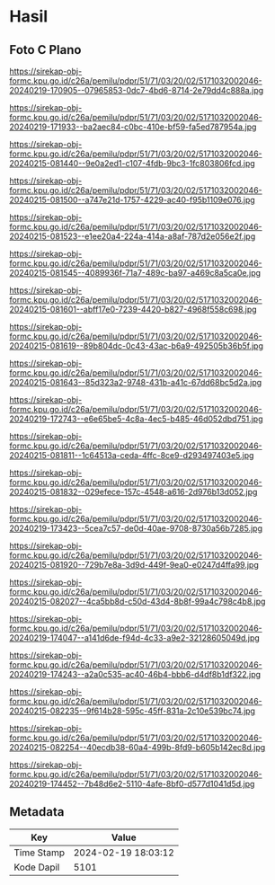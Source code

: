 # Hasil

## Foto C Plano

https://sirekap-obj-formc.kpu.go.id/c26a/pemilu/pdpr/51/71/03/20/02/5171032002046-20240219-170905--07965853-0dc7-4bd6-8714-2e79dd4c888a.jpg

https://sirekap-obj-formc.kpu.go.id/c26a/pemilu/pdpr/51/71/03/20/02/5171032002046-20240219-171933--ba2aec84-c0bc-410e-bf59-fa5ed787954a.jpg

https://sirekap-obj-formc.kpu.go.id/c26a/pemilu/pdpr/51/71/03/20/02/5171032002046-20240215-081440--9e0a2ed1-c107-4fdb-9bc3-1fc803806fcd.jpg

https://sirekap-obj-formc.kpu.go.id/c26a/pemilu/pdpr/51/71/03/20/02/5171032002046-20240215-081500--a747e21d-1757-4229-ac40-f95b1109e076.jpg

https://sirekap-obj-formc.kpu.go.id/c26a/pemilu/pdpr/51/71/03/20/02/5171032002046-20240215-081523--e1ee20a4-224a-414a-a8af-787d2e056e2f.jpg

https://sirekap-obj-formc.kpu.go.id/c26a/pemilu/pdpr/51/71/03/20/02/5171032002046-20240215-081545--4089936f-71a7-489c-ba97-a469c8a5ca0e.jpg

https://sirekap-obj-formc.kpu.go.id/c26a/pemilu/pdpr/51/71/03/20/02/5171032002046-20240215-081601--abff17e0-7239-4420-b827-4968f558c698.jpg

https://sirekap-obj-formc.kpu.go.id/c26a/pemilu/pdpr/51/71/03/20/02/5171032002046-20240215-081619--89b804dc-0c43-43ac-b6a9-492505b36b5f.jpg

https://sirekap-obj-formc.kpu.go.id/c26a/pemilu/pdpr/51/71/03/20/02/5171032002046-20240215-081643--85d323a2-9748-431b-a41c-67dd68bc5d2a.jpg

https://sirekap-obj-formc.kpu.go.id/c26a/pemilu/pdpr/51/71/03/20/02/5171032002046-20240219-172743--e6e65be5-4c8a-4ec5-b485-46d052dbd751.jpg

https://sirekap-obj-formc.kpu.go.id/c26a/pemilu/pdpr/51/71/03/20/02/5171032002046-20240215-081811--1c64513a-ceda-4ffc-8ce9-d293497403e5.jpg

https://sirekap-obj-formc.kpu.go.id/c26a/pemilu/pdpr/51/71/03/20/02/5171032002046-20240215-081832--029efece-157c-4548-a616-2d976b13d052.jpg

https://sirekap-obj-formc.kpu.go.id/c26a/pemilu/pdpr/51/71/03/20/02/5171032002046-20240219-173423--5cea7c57-de0d-40ae-9708-8730a56b7285.jpg

https://sirekap-obj-formc.kpu.go.id/c26a/pemilu/pdpr/51/71/03/20/02/5171032002046-20240215-081920--729b7e8a-3d9d-449f-9ea0-e0247d4ffa99.jpg

https://sirekap-obj-formc.kpu.go.id/c26a/pemilu/pdpr/51/71/03/20/02/5171032002046-20240215-082027--4ca5bb8d-c50d-43d4-8b8f-99a4c798c4b8.jpg

https://sirekap-obj-formc.kpu.go.id/c26a/pemilu/pdpr/51/71/03/20/02/5171032002046-20240219-174047--a141d6de-f94d-4c33-a9e2-32128605049d.jpg

https://sirekap-obj-formc.kpu.go.id/c26a/pemilu/pdpr/51/71/03/20/02/5171032002046-20240219-174243--a2a0c535-ac40-46b4-bbb6-d4df8b1df322.jpg

https://sirekap-obj-formc.kpu.go.id/c26a/pemilu/pdpr/51/71/03/20/02/5171032002046-20240215-082235--9f614b28-595c-45ff-831a-2c10e539bc74.jpg

https://sirekap-obj-formc.kpu.go.id/c26a/pemilu/pdpr/51/71/03/20/02/5171032002046-20240215-082254--40ecdb38-60a4-499b-8fd9-b605b142ec8d.jpg

https://sirekap-obj-formc.kpu.go.id/c26a/pemilu/pdpr/51/71/03/20/02/5171032002046-20240219-174452--7b48d6e2-5110-4afe-8bf0-d577d1041d5d.jpg


## Metadata

| Key        | Value               |
| ---------- | ------------------- |
| Time Stamp | 2024-02-19 18:03:12 |
| Kode Dapil | 5101                |




